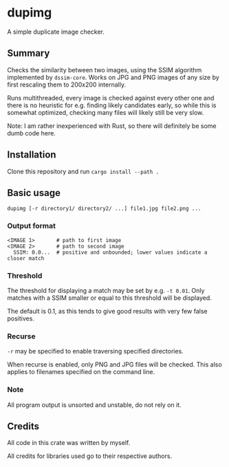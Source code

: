 # dupimg

A simple duplicate image checker.

## Summary

Checks the similarity between two images, using the SSIM algorithm implemented
by `dssim-core`. Works on JPG and PNG images of any size by first rescaling
them to 200x200 internally.

Runs multithreaded, every image is checked against every other one and there
is no heuristic for e.g. finding likely candidates early, so while this is
somewhat optimized, checking many files will likely still be very slow.

Note: I am rather inexperienced with Rust, so there will definitely be some
dumb code here.

## Installation
Clone this repository and run `cargo install --path .`

## Basic usage

`dupimg [-r directory1/ directory2/ ...] file1.jpg file2.png ...`

### Output format

```
<IMAGE 1>       # path to first image
<IMAGE 2>       # path to second image
  SSIM: 0.0...  # positive and unbounded; lower values indicate a closer match
```

### Threshold

The threshold for displaying a match may be set by e.g. `-t 0.01`. Only matches
with a SSIM smaller or equal to this threshold will be displayed.

The default is 0.1, as this tends to give good results with very few false
positives.

### Recurse

`-r` may be specified to enable traversing specified directories.

When recurse is enabled, only PNG and JPG files will be checked. This also
applies to filenames specified on the command line.

### Note

All program output is unsorted and unstable, do not rely on it.

## Credits

All code in this crate was written by myself.

All credits for libraries used go to their respective authors.

